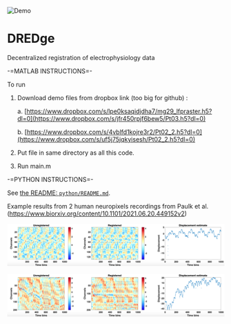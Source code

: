 ![Demo](https://github.com/evarol/neuropixelsLFPregistration/blob/main/image.png)
# DREDge
Decentralized registration of electrophysiology data

-=MATLAB INSTRUCTIONS=-

To run
1. Download demo files from dropbox link (too big for github) : 

    a. [https://www.dropbox.com/s/lpe0ksaqidjdha7/mg29_lfpraster.h5?dl=0](https://www.dropbox.com/s/jfr450rpjf6bew5/Pt03.h5?dl=0)
    
    b. [https://www.dropbox.com/s/4vblfd1kojre3r2/Pt02_2.h5?dl=0](https://www.dropbox.com/s/uf5j75jqkyisesh/Pt02_2.h5?dl=0)
    
2. Put file in same directory as all this code.
3. Run main.m

-=PYTHON INSTRUCTIONS=-

See [the README: `python/README.md`](python/README.md).


Example results from 2 human neuropixels recordings from Paulk et al. (https://www.biorxiv.org/content/10.1101/2021.06.20.449152v2)


![Dataset1](https://github.com/evarol/dredge/blob/main/pt03_results.png)

![Dataset2](https://github.com/evarol/dredge/blob/main/pt02_results.png)

